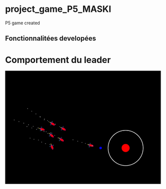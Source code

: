 # project_game_P5_MASKI
P5 game created
<h2>Fonctionnalitées developées</h2>
<h1>Comportement du leader</h1>

<img src="capture/leaderComportment.png"></img>
